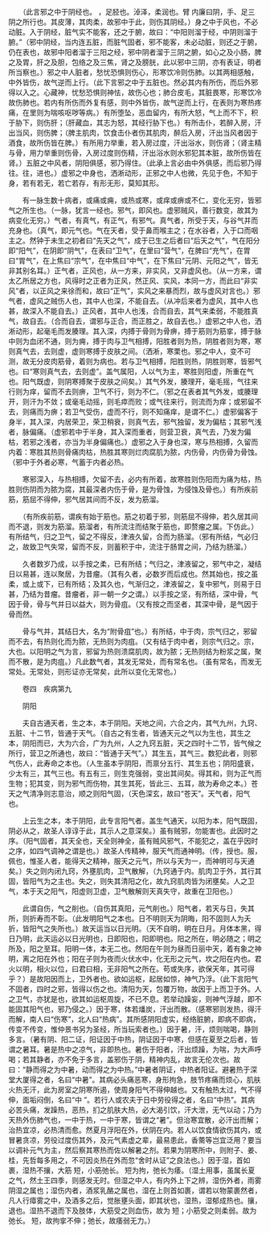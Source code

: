 <!-- { "loadSidebar": true } -->
　　（此言邪之中于阴经也。 ，足胫也。淖泽，柔润也。臂 内廉曰阴，手、足三阴之所行也。其皮薄，其肉柔，故邪中于此，则伤其阴经。）身之中于风也，不必动脏。入于阴经，脏气实不能客，还之于腑，故曰：“中阳则溜于经，中阴则溜于腑。”（邪中阴经，当内连五脏，而脏气固者，邪不能客，未必动脏，则还之于腑，仍在表也，故邪中阳者溜于三阳之经，邪中阴者溜于三阴之腑，如心之及小肠，脾之及胃，肝之及胆，包络之及三焦，肾之及膀胱，此以邪中三阴，亦有表证，明者所当察也。）邪之中人脏者，愁忧恐惧则伤心，形寒饮冷则伤肺。以其两相感触，中外皆伤，故气逆而上行。（此下言邪之中于五脏也。然必其内有所伤，而后外邪得以入之。心藏神，忧愁恐惧则神怯，故伤心也；肺合皮毛，其脏畏寒，形寒饮冷故伤肺也。若内有所伤而外复有感，则中外皆伤，故气逆而上行，在表则为寒热疼痛，在里则为喘咳呕哕等病。）有所堕坠，恶血留内，有所大怒，气上而不下，积于胁下，则伤肝；（肝藏血，其志为怒，其经行胁下也。）有所击仆，若醉入房，汗出当风，则伤脾；（脾主肌肉，饮食击仆者伤其肌肉，醉后入房，汗出当风者因于酒食，故所伤皆在脾。）有所用力举重，若入房过度，汗出浴水，则伤肾；（肾主精与骨，用力举重则伤骨，入房过度则伤精，汗出浴水则水邪犯其本脏，故所伤皆在肾。）五脏之中风者，阴阳俱感，邪乃得住。（此承上言必由中外俱感，而后邪乃得往。往，进也。）虚邪之中身也，洒淅动形，正邪之中人也微，先见于色，不知于身，若有若无，若亡若存，有形无形，莫知其形。

　　有一脉生数十病者，或痛或痈，或热或寒，或痒或痹或不仁，变化无穷，皆邪气之所生也。（一脉，犹言一经也。邪气，即风也。虚邪贼风，善行数变，故其为病变化无穷。）气者，有真气，有正气，有邪气。真气者，所受于天，与谷气并而充身也。（真气，即元气也。气在天者，受于鼻而喉主之；在水谷者，入于口而咽主之。然钟于未生之初者曰“先天之气”，成于已生之后者曰“后天之气”，气在阳分即“阳气”，在阴即“阴气”，在表曰“卫气”，在里曰“营气”，在脾曰“充气”，在胃曰“胃气”，在上焦曰“宗气”，在中焦曰“中气”，在下焦曰“元阴、元阳之气”，皆无非其别名耳。）正气者，正风也，从一方来，非实风，又非虚风也。（从一方来，谓太乙所居之方也，风得时之正者为正风，然正风、实风，本同一方，而此曰“非实风”者，以正风之来徐而和，故曰“正气”，实风之来暴而烈，故与虚风对言也。）邪气者，虚风之贼伤人也，其中人也深，不能自去。（从冲后来者为虚风，其中人也甚，故深入不能自去。）正风者，其中人也浅，合而自去，其气来柔弱，不能胜真气，故自去。（合而自去，谓邪与正合，而正胜之，故自去也。）虚邪之中人也，洒淅动形，起毫毛而发腠理。其入深，内搏于骨则为骨痹，搏于筋则为筋挛，搏于脉中则为血闭不通，则为痈，搏于肉与卫气相搏，阳胜者则为热，阴胜者则为寒，寒则真气去，去则虚，虚则寒搏于皮肤之间。（洒淅，寒栗也。邪之中人，变不可测，故无分皮肉筋骨，着则为病也。若与卫气相搏，阳胜则热，阴胜则寒，皆邪气也。曰“寒则真气去，去则虚”。盖气属阳，人以气为主，寒胜则阳虚，所重在气也。阳气既虚，则阴寒搏聚于皮肤之间矣。）其气外发，腠理开，毫毛摇，气往来行则为痒，留而不去则痹，卫气不行，则为不仁。（邪之在表者其气外发，或腠理开，则汗为不敛；或毫毛动摇，则毛瘁而败；或气往来行，则流而为痒；或邪留不去，则痛而为痹；若卫气受伤，虚而不行，则不知痛痒，是谓不仁。）虚邪偏客于身半，其入深，内居荣卫，荣卫稍衰，则真气去，邪气独留，发为偏枯；其邪气浅者，脉偏痛。（虚邪若中于半身，其入深而重者，则营卫衰，真气去，乃发为偏枯，若邪之浅者，亦当为半身偏痛也。）虚邪之入于身也深，寒与热相搏，久留而内着：寒胜其热则骨痛肉枯，热胜其寒则烂肉腐肌为脓，内伤骨，内伤骨为骨蚀。（邪中于外者必寒，气蓄于内者必热。

　　寒邪深入，与热相搏，欠留不去，必内有所着，故寒胜则伤阳而为痛为枯，热胜则伤阴而为脓为腐，其最深者内伤于骨，是为骨蚀，为侵蚀及骨也。）有所疾前筋，筋屈不得伸，邪气居其间而不反，发为筋溜。

　　（有所疾前筋，谓疾有始于筋也。筋之初着于邪，则筋屈不得伸，若久居其间而不退，则发为筋溜。筋溜者，有所流注而结聚于筋也，即赘瘤之属。下仿此。）有所结气，归之卫气，留之不得反，津液久留，合而为肠溜。（邪有所结，气必归之，故致卫气失常，留而不反，则蓄积于中，流注于肠胃之间，乃结为肠溜。）

　　久者数岁乃成，以手按之柔，已有所结；气归之，津液留之，邪气中之，凝结日以易甚，连以聚居，为昔瘤。（其有久者，必数岁而后成也。然其始也，按之虽柔，或上或下，已有所结；及其久也，气渐归之，津液留之，复中邪气，则易于日甚，乃结为昔瘤。昔瘤者，非一朝一夕之谓。）以手按之坚，有所结，深中骨，气因于骨，骨与气并日以益大，则为骨疽。（又有按之而坚者，其深中骨，是气因于骨而然。

　　骨与气并，其结日大，名为“附骨疽”也。）有所结，中于肉，宗气归之，邪留而不去，有热则化而为脓，无热则为肉疽。（又有结于肉中者，则宗气归之。宗，大也。以阳明之气为言，邪留为热则溃腐肌肉，故为脓；无热则结为粉浆之属，聚而不散，是为肉疽。）凡此数气者，其发无常处，而有常名也。（虽有常名，而发无常处。无常处，则形证亦无常矣，此所以变化无常也。）

　　卷四　疾病第九

　　阴阳

　　夫自古通天者，生之本，本于阴阳。天地之间，六合之内，其气九州，九窍、五脏、十二节，皆通于天气。（自古之有生者，皆通天元之气以为生也，其生之本，阴阳而已，大为六合，广为九州，人之九窍五脏，天之四时十二节，皆气候之所行，营卫之所通也，故曰：“皆通于天气”。）其生五，其气三。数犯此者，则邪气伤人，此寿命之本也。（人生虽本乎阴阳，而禀分五行、其生五也；阴阳盛衰，少太有三，其气三也。有五有三，则生克强弱，变出其间矣。得其和，则为正气而生物；犯其变，则为邪气而伤物，其生其死，皆此三、五耳，故为寿命之本。）苍天之气清净则志意治，顺之则阳气固，（天色深玄，故曰“苍天”。天气者，阳气也。

　　上云生之本，本于阴阳，此专言阳气者。盖生气通天，以阳为本，阳气既固，阴必从之，故圣人谆谆于此，其示人之意深矣。）虽有贼邪，勿能害也。此因时之序。（阳气固者，其天全也，天全则神全，虽有贼风邪气，不能犯之，盖在乎因时之序，如四气调神之谓是也。）故圣人传精神，服天气而通神明。（传，授也。服，佩也，惟圣人者，能得天之精神，服天之元气，所以与天为一，而神明可与天通矣。）失之则内闭九窍，外壅肌肉，卫气散解，（九窍通于内。肌肉卫于外，其行其固，皆阳气为之主也。失之，则失其清阳之化，故九窍肌肉皆为闭壅矣。人之卫气，本于天之阳气，阳虚则卫虚，卫气散解则天真失守，故重在卫阳也。）

　　此谓自伤，气之削也。（自伤其真阳，元气削也。）阳气者，若天与日，失其所，则折寿而不彰。（此发明阳气之本也。日不明则天为阴晦，阳不固则人为夭折，皆阳气之失所也。）故天运当以日光明。（天不自明，明在日月。月体本黑，得日乃明，此天运必以日光明也，日即阳也，阳即明也。阳之所在，明必随之；明之所及，阳之至耳。阳明一体，本无二也。然阳在午则为昼而日丽中天，着有象之神明，离之阳在外也；阳在子则为夜而火伏水中，化无形之元气，坎之阳在内也。君火以明，相火以位，曰君曰相，无非阳气之所在。苟或失序，欲保天年，其可得乎？）是故阳因而上，卫外者也。欲如运枢，起居如惊，神气乃浮。（此下言阳气不固者，四时之邪，皆得以伤之也。清阳为天，包覆万物，故因于上而卫于外。人之卫气，亦犹是也，欲其如运枢周旋，不已不息。若举动躁妄，则神气浮越，即不能固其阳气也，邪乃侵之。）因于寒，体若燔炭，汗出而散。（感寒邪则发热，得汗而解，南人曰“伤寒”，北人曰“热病”。其所感阴阳虚实，经络脏腑，即病不即病，传变不传变，惟仲景书另为圣经，所当玩索者也。）因于暑，汗，烦则喘喝，静则多言。（暑有阴、阳二证，阳证因于中热，阴证因于中寒，但感在夏至之后者，皆谓之暑耳。暑是热中之凉气，非即热也。暑伤于阳者，汗出烦躁，为喘，为大声呼喝；若其静者，亦不免于多言，盖邪伤于阴，精神内乱，故言无伦次也。故曰：“静而得之为中暑，动而得之为中热。”中暑者阴证，中热者阳证。避暑热于深堂大厦得之者，名曰“中暑”。其病必头痛恶寒，身形拘急，肢节疼痛而烦心，肌肤火热无汗，此为房室之阴寒所遏，使周身阳气不得伸越也。又有触热太过，气不得伸，面垢闷倒，名曰“中 ”。若行人或农夫于日中劳役得之者，名曰“中热”。其病必苦头痛，发躁热，恶热，扪之肌肤大热，必大渴引饮，汗大泄，无气以动；乃为天热外伤肺气也，一中于热，一中于寒，皆谓之“暑”。但治寒宜散，必汗出而解；治热宜凉，必热清而愈。然夏月浮阳在外，伏阴在内。若人以饮食情欲伤其内，或冒暑贪凉，劳役过度伤其外，及元气素虚之辈，最易患此，香薷等岂宜泛用？要当以调补元气为主，然后察其寒热而佐以解暑之剂。若果为阴寒所中，则附子、姜、桂，先哲每多用之，不可因炎热在外而忽“舍时从证”之良法也。）因于湿，首如裹，湿热不攘，大筋 短，小筋弛长。 短为拘，弛长为痿。（湿土用事，虽属长夏之气，然土王四季，则感发无时。但湿之中人，有内外上下之辨，湿伤外者，雨雾阴湿之属也；湿伤内者，酒浆乳酪之属也，湿在上则首如裹，谓若以物蒙裹然者，凡人行瘴雾之中，及酒多之后，觉胀壅头面，即其状也，湿热，湿郁成热也。攘，退也。湿热不退而下及肢体，大筋受之则血伤，故为 短；小筋受之则柔弱。故为弛长。 短，故拘挛不伸；弛长，故痿弱无力。）

